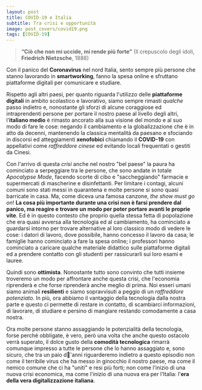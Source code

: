 ```yaml
---
layout: post
title: COVID-19 e Italia
subtitle: Tra crisi e opportunità
image: post_covers/covid19.png
tags: [COVID-19]
---
```

> **“Ciò che non mi uccide, mi rende più forte”** 
> (Il crepuscolo degli idoli, **Friedrich Nietzsche**, 1888)

Con il panico del **Coronavirus** nel nord Italia, sento sempre più persone che stanno lavorando in **smartworking**, fanno la spesa online e sfruttano piattaforme digitali per comunicare e studiare.

Rispetto agli altri paesi, per quanto riguarda l'utilizzo delle **piattaforme digitali** in ambito scolastico e lavorativo, siamo sempre rimasti *qualche* passo indietro e, nonostante gli sforzi di alcune coraggiose ed intraprendenti persone per portare il nostro paese al livello degli altri, l'**italiano medio** è rimasto ancorato alla sua visione del mondo e al suo modo di fare le cose: negando il cambiamento e la globalizzazione che è in atto da decenni, mantenendo la classica mentalità da paesano e sfociando in discorsi ed atteggiamenti **xenofobici** chiamando il **COVID-19** con appellativi come *raffreddore cinese* ed evitando locali frequentati o gestiti da Cinesi.

Con l'arrivo di questa *crisi* anche nel nostro "bel paese" la paura ha cominciato a serpeggiare tra le persone, che sono andate in totale *Apocalypse Mode*, facendo scorte di cibo e "saccheggiando" farmacie e supermercati di mascherine e disinfettanti. Per limitare i contagi, alcuni comuni sono stati messi in quarantena e molte persone si sono quasi barricate in casa. Ma, come diceva una famosa canzone, *the show must go on*! **La cosa più importante durante una crisi non è farsi prendere dal panico, ma reagire e trovare un modo per poter portare avanti le proprie vite**. Ed è in questo contesto che proprio quella stessa fetta di popolazione che era quasi avversa alla tecnologia ed al cambiamento, ha cominciato a guardarsi intorno per trovare alternative al loro classico modo di vedere le cose: i datori di lavoro, dove possibile, hanno concesso il lavoro da casa; le famiglie hanno cominciato a fare la spesa online; i professori hanno cominciato a caricare qualche materiale didattico sulle piattaforme digitali ed a prendere contatto con gli studenti per rassicurarli sui loro esami e lauree.

Quindi sono **ottimista**. Nonostante tutto sono convinto che tutti insieme troveremo un modo per affrontare anche questa crisi, che l'economia riprenderà e che forse riprenderà anche meglio di prima. Noi esseri umani siamo animali **resilienti** e siamo sopravvisuti a peggio di un *raffreddore potenziato*. In più, ora abbiamo il vantaggio della tecnologia dalla nostra parte e questo ci permette di restare in contatto, di scambiarci informazioni, di lavorare, di studiare e persino di mangiare restando comodamente a casa nostra.

Ora molte persone stanno assaggiando le potenzialità della tecnologia, forse perché obbligate, è vero, però una volta che anche questo ostacolo verrà superato, il dolce gusto della **comodità tecnologica** rimarrà comunque impresso a tutte le persone che lo hanno assaggiato e, sono sicuro, che tra un paio d'anni riguarderemo indietro a questo episodio non come il terribile virus che ha messo in ginocchio il nostro paese, ma come il nemico comune che ci ha "uniti" e resi più forti; non come l'inizio di una nuova crisi economica, ma come l'inizio di una nuova era per l'Italia: l'**era della vera digitalizzazione italiana**.


